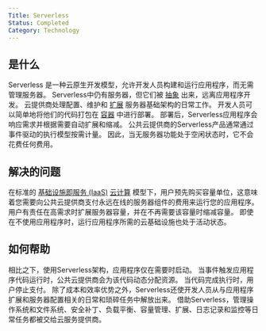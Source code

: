 ```yaml
---
Title: Serverless
Status: Completed
Category: Technology
---
```


## 是什么
Serverless 是一种云原生开发模型，允许开发人员构建和运行应用程序，而无需管理服务器。 Serverless中仍有服务器，但它们被 [抽象](/abstraction/) 出来，远离应用程序开发。 云提供商处理配置、维护和 [扩展](/scalability/) 服务器基础架构的日常工作。 开发人员可以简单地将他们的代码打包在 [容器](/container/) 中进行部署。 部署后，Serverless应用程序会响应需求并根据需要自动扩展和缩减。 公共云提供商的Serverless产品通常通过事件驱动的执行模型按需计量。 因此，当无服务器功能处于空闲状态时，它不会花费任何费用。

## 解决的问题
在标准的 [基础设施即服务 (IaaS)](/infrastructure_as_a_service/) [云计算](/cloud_computing/) 模型下，用户预先购买容量单位，这意味着您需要向公共云提供商支付永远在线的服务器组件的费用来运行您的应用程序。
用户有责任在高需求时扩展服务器容量，并在不再需要该容量时缩减容量。 即使在不使用应用程序时，运行应用程序所需的云基础设施也处于活动状态。

## 如何帮助
相比之下，使用Serverless架构，应用程序仅在需要时启动。 当事件触发应用程序代码运行时，公共云提供商会为该代码动态分配资源。 当代码完成执行时，用户停止支付。 除了成本和效率优势之外，Serverless还使开发人员从与应用程序扩展和服务器配置相关的日常和琐碎任务中解放出来。 借助Serverless，管理操作系统和文件系统、安全补丁、负载平衡、容量管理、扩展、日志记录和监控等日常任务都被交给云服务提供商。
